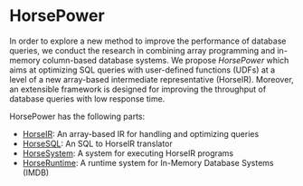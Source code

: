 # HorsePower

In order to explore a new method to improve the performance of database
queries, we conduct the research in combining array programming and
in-memory column-based database systems.
We propose *HorsePower* which aims at optimizing SQL queries with user-defined
functions (UDFs) at a level of a new array-based intermediate representative
(HorseIR).
Moreover, an extensible framework is designed for improving the throughput of
database queries with low response time.

HorsePower has the following parts:

- [HorseIR](horseir): An array-based IR for handling and optimizing queries
- [HorseSQL](sql2ir): An SQL to HorseIR translator
- [HorseSystem](system):  A system for executing HorseIR programs
- [HorseRuntime](runtime): A runtime system for In-Memory Database Systems (IMDB)


